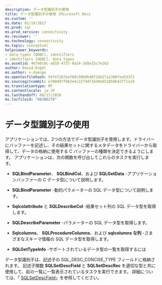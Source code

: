 ```yaml
---
description: データ型識別子の使用
title: データ型識別子の使用 |Microsoft Docs
ms.custom: ''
ms.date: 01/19/2017
ms.prod: sql
ms.prod_service: connectivity
ms.reviewer: ''
ms.technology: connectivity
ms.topic: conceptual
helpviewer_keywords:
- data types [ODBC], identifiers
- identifiers [ODBC], data types
ms.assetid: 467e0c0c-a818-4737-8a24-3d8e15c7e162
author: David-Engel
ms.author: v-daenge
ms.openlocfilehash: 54fe7267ea70dc50b0b40f16b27a1306fea533f2
ms.sourcegitcommit: e700497f962e4c2274df16d9e651059b42ff1a10
ms.translationtype: MT
ms.contentlocale: ja-JP
ms.lasthandoff: 08/17/2020
ms.locfileid: "88386278"
---
```

# <a name="using-data-type-identifiers"></a>データ型識別子の使用
アプリケーションでは、2つの方法でデータ型識別子を使用します。ドライバーにバッファーを記述し、その結果セットに関するメタデータをドライバーから取得して、データの格納に使用する C バッファーの種類を決定できるようにします。 アプリケーションは、次の関数を呼び出してこれらのタスクを実行します。  
  
-   **SQLBindParameter**、 **SQLBindCol**、および **SQLGetData** -アプリケーションバッファーの C データ型について説明します。  
  
-   **SQLBindParameter** -動的パラメーターの SQL データ型について説明します。  
  
-   **Sqlcolattribute** と **SQLDescribeCol** -結果セット列の SQL データ型を取得します。  
  
-   **SQLDescribeParameter** -パラメーターの SQL データ型を取得します。  
  
-   **Sqlcolumns**、 **SQLProcedureColumns**、および **sqlcolumns な列** -さまざまなスキーマ情報の SQL データ型を取得します。  
  
-   **SQLGetTypeInfo** -サポートされているデータ型の一覧を取得するには  
  
 データ型識別子は、記述子の SQL_DESC_CONCISE_TYPE フィールドに格納されます。 記述子関数 **SQLSetDescField** と **SQLSetDescRec** を適切な型と共に使用して、前の一覧に一覧表示されているタスクを実行できます。 詳細については、「 [SQLSetDescField](../../../odbc/reference/syntax/sqlsetdescfield-function.md)」を参照してください。
